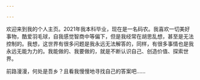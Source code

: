 ```yaml
---

---
```


欢迎来到我的个人主页。2021年我本科毕业，现在是一名码农。我喜欢一切美好事物，酷爱羽毛球，自我感觉智商中等偏下，但是我经常在胡思乱想，甚至是无法控制的。我想，这世界有很多问题是我永远无法解答的，同样，有很多事情也是我永远无能为力的。我能做的、我要做的，就是不断认识自己、创造价值、探索世界。

前路漫漫，何处是吾乡？且看我慢慢地寻找自己的答案吧……

